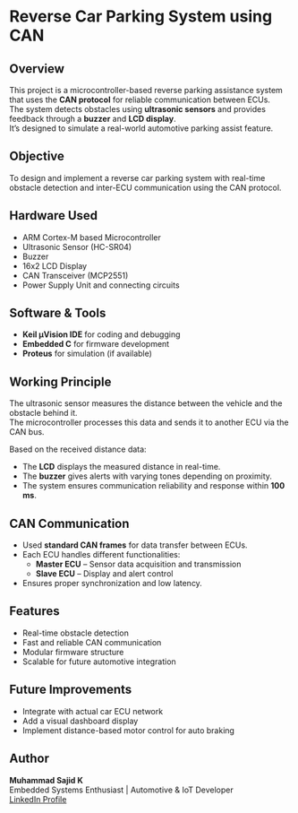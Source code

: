 # Reverse Car Parking System using CAN

## Overview
This project is a microcontroller-based reverse parking assistance system that uses the **CAN protocol** for reliable communication between ECUs.  
The system detects obstacles using **ultrasonic sensors** and provides feedback through a **buzzer** and **LCD display**.  
It’s designed to simulate a real-world automotive parking assist feature.

## Objective
To design and implement a reverse car parking system with real-time obstacle detection and inter-ECU communication using the CAN protocol.

## Hardware Used
- ARM Cortex-M based Microcontroller  
- Ultrasonic Sensor (HC-SR04)  
- Buzzer  
- 16x2 LCD Display  
- CAN Transceiver (MCP2551)  
- Power Supply Unit and connecting circuits  

## Software & Tools
- **Keil µVision IDE** for coding and debugging  
- **Embedded C** for firmware development  
- **Proteus** for simulation (if available)  

## Working Principle
The ultrasonic sensor measures the distance between the vehicle and the obstacle behind it.  
The microcontroller processes this data and sends it to another ECU via the CAN bus.  

Based on the received distance data:
- The **LCD** displays the measured distance in real-time.  
- The **buzzer** gives alerts with varying tones depending on proximity.  
- The system ensures communication reliability and response within **100 ms**.

## CAN Communication
- Used **standard CAN frames** for data transfer between ECUs.  
- Each ECU handles different functionalities:  
  - **Master ECU** – Sensor data acquisition and transmission  
  - **Slave ECU** – Display and alert control  
- Ensures proper synchronization and low latency.

## Features
- Real-time obstacle detection  
- Fast and reliable CAN communication  
- Modular firmware structure  
- Scalable for future automotive integration  

## Future Improvements
- Integrate with actual car ECU network  
- Add a visual dashboard display  
- Implement distance-based motor control for auto braking  

## Author
**Muhammad Sajid K**  
Embedded Systems Enthusiast | Automotive & IoT Developer  
[LinkedIn Profile](https://linkedin.com/in/muhammad-sajid-k-620b68257)
